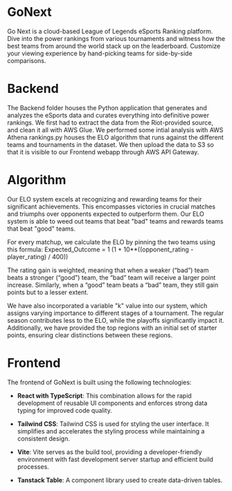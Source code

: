 # GoNext
Go Next is a cloud-based League of Legends eSports Ranking platform.  Dive into the power rankings from various tournaments and witness how the best teams from around the world stack up on the leaderboard. Customize your viewing experience by hand-picking teams for side-by-side comparisons. 

# Backend
The Backend folder houses the Python application that generates and analyzes the eSports data and curates everything into definitive power rankings. We first had to extract the data from the Riot-provided source, and clean it all with AWS Glue. We performed some intial analysis with AWS Athena rankings.py houses the ELO algorithm that runs against the different teams and tournaments in the dataset. We then upload the data to S3 so that it is visible to our Frontend webapp through AWS API Gateway. 

# Algorithm

Our ELO system excels at recognizing and rewarding teams for their significant achievements. This encompasses victories in crucial matches and triumphs over opponents expected to outperform them. Our ELO system is able to weed out teams that beat "bad" teams and rewards teams that beat "good" teams.

For every matchup, we calculate the ELO by pinning the two teams using this formula:
Expected_Outcome = 1 (1 + 10**((opponent_rating - player_rating) / 400))

The rating gain is weighted, meaning that when a weaker (“bad”) team beats a stronger (“good”) team, the “bad” team will receive a larger point increase.
Similarly, when a “good” team beats a “bad” team, they still gain points but to a lesser extent.

We have also incorporated a variable "k" value into our system, which assigns varying importance to different stages of a tournament. The regular season contributes less to the ELO, while the playoffs significantly impact it. Additionally, we have provided the top regions with an initial set of starter points, ensuring clear distinctions between these regions.

# Frontend
The frontend of GoNext is built using the following technologies:

- **React with TypeScript**: This combination allows for the rapid development of reusable UI components and enforces strong data typing for improved code quality.

- **Tailwind CSS**: Tailwind CSS is used for styling the user interface. It simplifies and accelerates the styling process while maintaining a consistent design.

- **Vite**: Vite serves as the build tool, providing a developer-friendly environment with fast development server startup and efficient build processes.

- **Tanstack Table**: A component library used to create data-driven tables.
